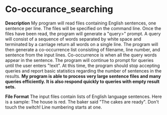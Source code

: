 # Co-occurance_searching

**Description**
My program will read files containing English sentences, one sentence per line. The files will be specified on the command line. Once the files have been read, the program will generate a "query>" prompt. A query will consist of a sequence of words separated by white space and terminated by a carriage return all words on a single line. The program will then generate a co-occurrence list consisting of filename, line number, and sentence from the input lines. Co-occurrence is when all the query words appear in the sentence. The program will continue to prompt for queries until the user enters "!exit". At this time, the program should stop accepting queries and report basic statistics regarding the number of sentences in the results.
**My program is able to process very large sentence files and many queries efficiently. It is also respond quickly to queries with empty result sets.**

**File Format**
The input files contain lists of English language sentences. Here is a sample:
The house is red.
The baker said "The cakes are ready".
Don't touch the switch!
Line numbering starts at one.
